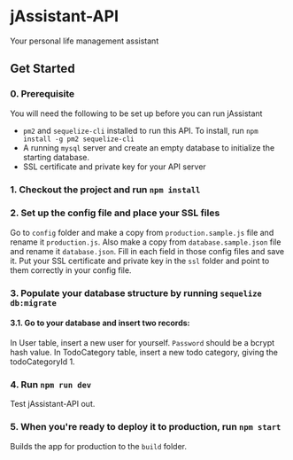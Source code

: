 # jAssistant-API
Your personal life management assistant

## Get Started

### 0. Prerequisite

You will need the following to be set up before you can run jAssistant

- `pm2` and `sequelize-cli` installed to run this API.
To install, run `npm install -g pm2 sequelize-cli`
- A running `mysql` server and create an empty database to initialize the starting database.
- SSL certificate and private key for your API server

### 1. Checkout the project and run `npm install`

### 2. Set up the config file and place your SSL files

Go to `config` folder and make a copy from `production.sample.js` file and rename it `production.js`.
Also make a copy from `database.sample.json` file and rename it `database.json`.
Fill in each field in those config files and save it.
Put your SSL certificate and private key in the `ssl` folder and point to them correctly in your config file.

### 3. Populate your database structure by running `sequelize db:migrate`

#### 3.1. Go to your database and insert two records:
In User table, insert a new user for yourself. `Password` should be a bcrypt hash value.
In TodoCategory table, insert a new todo category, giving the todoCategoryId 1.

### 4. Run `npm run dev`

Test jAssistant-API out.

### 5. When you're ready to deploy it to production, run `npm start`

Builds the app for production to the `build` folder.
